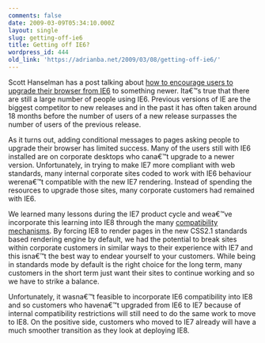 ```yaml
---
comments: false
date: 2009-03-09T05:34:10.000Z
layout: single
slug: getting-off-ie6
title: Getting off IE6?
wordpress_id: 444
old_link: 'https://adrianba.net/2009/03/08/getting-off-ie6/'
---
```

Scott Hanselman has a post talking about [how to encourage users to upgrade their browser from IE6](http://www.hanselman.com/blog/IE6WarningStopLivingInThePastGetOffOfIE6.aspx) to something newer. Ita€™s true that there are still a large number of people using IE6. Previous versions of IE are the biggest competitor to new releases and in the past it has often taken around 18 months before the number of users of a new release surpasses the number of users of the previous release.

 

As it turns out, adding conditional messages to pages asking people to upgrade their browser has limited success. Many of the users still with IE6 installed are on corporate desktops who cana€™t upgrade to a newer version. Unfortunately, in trying to make IE7 more compliant with web standards, many internal corporate sites coded to work with IE6 behaviour werena€™t compatible with the new IE7 rendering. Instead of spending the resources to upgrade those sites, many corporate customers had remained with IE6.

 

We learned many lessons during the IE7 product cycle and wea€™ve incorporate this learning into IE8 through the many [compatibility mechanisms](http://blogs.msdn.com/ie/archive/2009/02/16/just-the-facts-recap-of-compatibility-view.aspx). By forcing IE8 to render pages in the new CSS2.1 standards based rendering engine by default, we had the potential to break sites within corporate customers in similar ways to their experience with IE7 and this isna€™t the best way to endear yourself to your customers. While being in standards mode by default is the right choice for the long term, many customers in the short term just want their sites to continue working and so we have to strike a balance.

 

Unfortunately, it wasna€™t feasible to incorporate IE6 compatibility into IE8 and so customers who havena€™t upgraded from IE6 to IE7 because of internal compatibility restrictions will still need to do the same work to move to IE8. On the positive side, customers who moved to IE7 already will have a much smoother transition as they look at deploying IE8.

 

